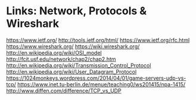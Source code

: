 Links: Network, Protocols & Wireshark
====

https://www.ietf.org/
http://tools.ietf.org/html/
https://www.ietf.org/rfc.html
https://www.wireshark.org/
https://wiki.wireshark.org/
http://en.wikipedia.org/wiki/OSI_model
http://fcit.usf.edu/network/chap2/chap2.htm
http://en.wikipedia.org/wiki/Transmission_Control_Protocol
http://en.wikipedia.org/wiki/User_Datagram_Protocol
https://1024monkeys.wordpress.com/2014/04/01/game-servers-udp-vs-tcp/
https://www.inet.tu-berlin.de/menue/teaching0/ws201415/npa-1415/
http://www.diffen.com/difference/TCP_vs_UDP